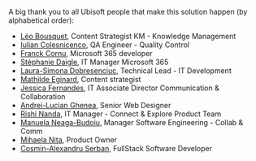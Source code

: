 A big thank you to all Ubisoft people that make this solution happen (by alphabetical order):

- [Léo Bousquet](https://www.linkedin.com/in/leo-bousquet-gaby/[]), Content Strategist KM - Knowledge Management
- [Iulian Colesnicenco](https://www.linkedin.com/in/iulian-colesnicenco-09866a97), QA Engineer - Quality Control
- [Franck Cornu](https://www.linkedin.com/in/franckcornu/), Microsoft 365 developer
- [Stéphanie Daigle](https://www.linkedin.com/in/stephaniedaigle), IT Manager Microsoft 365
- [Laura-Simona Dobresenciuc](https://www.linkedin.com/in/dobresenciuc-laura-simona-b5a165b8), Technical Lead - IT Development
- [Mathilde Eginard](https://www.linkedin.com/in/mathilde-eginard/), Content strategist
- [Jessica Fernandes](https://www.linkedin.com/in/jessica-fernandes-3068551/), IT Associate Director  Communication & Collaboration
- [Andrei-Lucian Ghenea](https://www.linkedin.com/in/andrei-lucian-ghenea/), Senior Web Designer
- [Rishi Nanda](https://www.linkedin.com/in/rishi-nanda/), IT Manager - Connect & Explore Product Team
- [Manuela Neaga-Budoiu](https://www.linkedin.com/in/manuela-neaga-ionescu-361734b), Manager Software Engineering - Collab & Comm
- [Mihaela Nita](https://www.linkedin.com/in/mihaela-nita-6373aa12a/), Product Owner
- [Cosmin-Alexandru Serban](https://www.linkedin.com/in/cosmin-serban-92b08b94/), FullStack Software Developer
